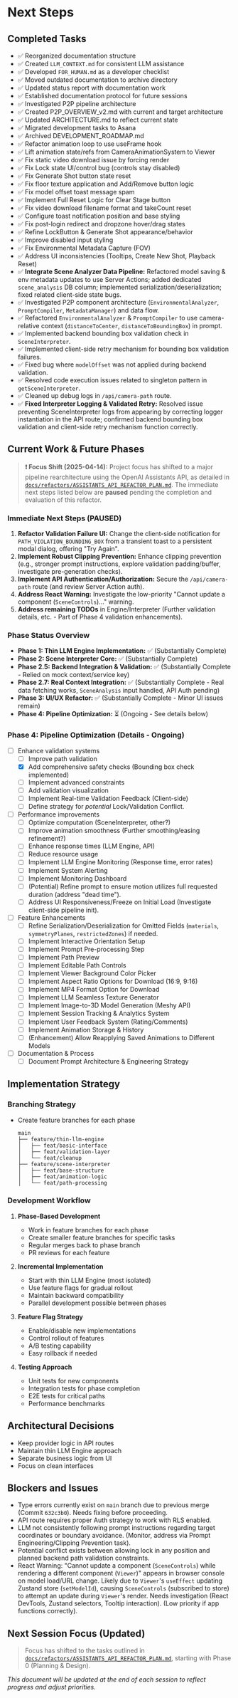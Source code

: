 # Next Steps

## Completed Tasks
- ✅ Reorganized documentation structure
- ✅ Created `LLM_CONTEXT.md` for consistent LLM assistance
- ✅ Developed `FOR_HUMAN.md` as a developer checklist
- ✅ Moved outdated documentation to archive directory
- ✅ Updated status report with documentation work
- ✅ Established documentation protocol for future sessions
- ✅ Investigated P2P pipeline architecture
- ✅ Created P2P_OVERVIEW_v2.md with current and target architecture
- ✅ Updated ARCHITECTURE.md to reflect current state
- ✅ Migrated development tasks to Asana
- ✅ Archived DEVELOPMENT_ROADMAP.md
- ✅ Refactor animation loop to use useFrame hook
- ✅ Lift animation state/refs from CameraAnimationSystem to Viewer
- ✅ Fix static video download issue by forcing render
- ✅ Fix Lock state UI/control bug (controls stay disabled)
- ✅ Fix Generate Shot button state reset
- ✅ Fix floor texture application and Add/Remove button logic
- ✅ Fix model offset toast message spam
- ✅ Implement Full Reset Logic for Clear Stage button
- ✅ Fix video download filename format and takeCount reset
- ✅ Configure toast notification position and base styling
- ✅ Fix post-login redirect and dropzone hover/drag states
- ✅ Refine LockButton & Generate Shot appearance/behavior
- ✅ Improve disabled input styling
- ✅ Fix Environmental Metadata Capture (FOV)
- ✅ Address UI inconsistencies (Tooltips, Create New Shot, Playback Reset)
- ✅ **Integrate Scene Analyzer Data Pipeline:** Refactored model saving & env metadata updates to use Server Actions; added dedicated `scene_analysis` DB column; implemented serialization/deserialization; fixed related client-side state bugs.
- ✅ Investigated P2P component architecture (`EnvironmentalAnalyzer`, `PromptCompiler`, `MetadataManager`) and data flow.
- ✅ Refactored `EnvironmentalAnalyzer` & `PromptCompiler` to use camera-relative context (`distanceToCenter`, `distanceToBoundingBox`) in prompt.
- ✅ Implemented backend bounding box validation check in `SceneInterpreter`.
- ✅ Implemented client-side retry mechanism for bounding box validation failures.
- ✅ Fixed bug where `modelOffset` was not applied during backend validation.
- ✅ Resolved code execution issues related to singleton pattern in `getSceneInterpreter`.
- ✅ Cleaned up debug logs in `/api/camera-path` route.
- ✅ **Fixed Interpreter Logging & Validated Retry:** Resolved issue preventing SceneInterpreter logs from appearing by correcting logger instantiation in the API route; confirmed backend bounding box validation and client-side retry mechanism function correctly.

## Current Work & Future Phases

> **❗ Focus Shift (2025-04-14):** Project focus has shifted to a major pipeline rearchitecture using the OpenAI Assistants API, as detailed in [`docs/refactors/ASSISTANTS_API_REFACTOR_PLAN.md`](./refactors/ASSISTANTS_API_REFACTOR_PLAN.md). The immediate next steps listed below are **paused** pending the completion and evaluation of this refactor.

### Immediate Next Steps (PAUSED)
1.  **Refactor Validation Failure UI:** Change the client-side notification for `PATH_VIOLATION_BOUNDING_BOX` from a transient toast to a persistent modal dialog, offering "Try Again".
2.  **Implement Robust Clipping Prevention:** Enhance clipping prevention (e.g., stronger prompt instructions, explore validation padding/buffer, investigate pre-generation checks).
3.  **Implement API Authentication/Authorization:** Secure the `/api/camera-path` route (and review Server Action auth).
4.  **Address React Warning:** Investigate the low-priority "Cannot update a component (`SceneControls`)..." warning.
5.  **Address remaining TODOs** in Engine/Interpreter (Further validation details, etc. - Part of Phase 4 validation enhancements).

### Phase Status Overview

*   **Phase 1: Thin LLM Engine Implementation:** ✅ (Substantially Complete)
*   **Phase 2: Scene Interpreter Core:** ✅ (Substantially Complete)
*   **Phase 2.5: Backend Integration & Validation:** ✅ (Substantially Complete - Relied on mock context/service key)
*   **Phase 2.7: Real Context Integration:** ✅ (Substantially Complete - Real data fetching works, `SceneAnalysis` input handled, API Auth pending)
*   **Phase 3: UI/UX Refactor:** ✅ (Substantially Complete - Minor UI issues remain)
*   **Phase 4: Pipeline Optimization:** ⏳ (Ongoing - See details below)

### Phase 4: Pipeline Optimization (Details - Ongoing)
- [ ] Enhance validation systems
  - [ ] Improve path validation
  - [X] Add comprehensive safety checks (Bounding box check implemented)
  - [ ] Implement advanced constraints
  - [ ] Add validation visualization
  - [ ] Implement Real-time Validation Feedback (Client-side)
  - [ ] Define strategy for *potential* Lock/Validation Conflict.

- [ ] Performance improvements
  - [ ] Optimize computation (SceneInterpreter, other?)
  - [ ] Improve animation smoothness (Further smoothing/easing refinement?)
  - [ ] Enhance response times (LLM Engine, API)
  - [ ] Reduce resource usage
  - [ ] Implement LLM Engine Monitoring (Response time, error rates)
  - [ ] Implement System Alerting
  - [ ] Implement Monitoring Dashboard
  - [ ] (Potential) Refine prompt to ensure motion utilizes full requested duration (address "dead time").
  - [ ] Address UI Responsiveness/Freeze on Initial Load (Investigate client-side pipeline init).

- [ ] Feature Enhancements
  - [ ] Refine Serialization/Deserialization for Omitted Fields (`materials`, `symmetryPlanes`, `restrictedZones`) if needed.
  - [ ] Implement Interactive Orientation Setup
  - [ ] Implement Prompt Pre-processing Step
  - [ ] Implement Path Preview
  - [ ] Implement Editable Path Controls
  - [ ] Implement Viewer Background Color Picker
  - [ ] Implement Aspect Ratio Options for Download (16:9, 9:16)
  - [ ] Implement MP4 Format Option for Download
  - [ ] Implement LLM Seamless Texture Generator
  - [ ] Implement Image-to-3D Model Generation (Meshy API)
  - [ ] Implement Session Tracking & Analytics System
  - [ ] Implement User Feedback System (Rating/Comments)
  - [ ] Implement Animation Storage & History
  - [ ] (Enhancement) Allow Reapplying Saved Animations to Different Models

- [ ] Documentation & Process
  - [ ] Document Prompt Architecture & Engineering Strategy

## Implementation Strategy

### Branching Strategy
- Create feature branches for each phase
  ```
  main
  ├── feature/thin-llm-engine
  │   ├── feat/basic-interface
  │   ├── feat/validation-layer
  │   └── feat/cleanup
  ├── feature/scene-interpreter
  │   ├── feat/base-structure
  │   ├── feat/animation-logic
  │   └── feat/path-processing
  ```

### Development Workflow
1. **Phase-Based Development**
   - Work in feature branches for each phase
   - Create smaller feature branches for specific tasks
   - Regular merges back to phase branch
   - PR reviews for each feature

2. **Incremental Implementation**
   - Start with thin LLM Engine (most isolated)
   - Use feature flags for gradual rollout
   - Maintain backward compatibility
   - Parallel development possible between phases

3. **Feature Flag Strategy**
   - Enable/disable new implementations
   - Control rollout of features
   - A/B testing capability
   - Easy rollback if needed

4. **Testing Approach**
   - Unit tests for new components
   - Integration tests for phase completion
   - E2E tests for critical paths
   - Performance benchmarks

## Architectural Decisions
- Keep provider logic in API routes
- Maintain thin LLM Engine approach
- Separate business logic from UI
- Focus on clean interfaces

## Blockers and Issues
- Type errors currently exist on `main` branch due to previous merge (Commit `632c3b0`). Needs fixing before proceeding.
- API route requires proper Auth strategy to work with RLS enabled.
- LLM not consistently following prompt instructions regarding target coordinates or boundary avoidance. (Monitor, address via Prompt Engineering/Clipping Prevention task).
- Potential conflict exists between allowing lock in any position and planned backend path validation constraints.
- React Warning: "Cannot update a component (`SceneControls`) while rendering a different component (`Viewer`)" appears in browser console on model load/URL change. Likely due to `Viewer`'s `useEffect` updating Zustand store (`setModelId`), causing `SceneControls` (subscribed to store) to attempt an update during `Viewer`'s render. Needs investigation (React DevTools, Zustand selectors, Tooltip interaction). (Low priority if app functions correctly).

## Next Session Focus (Updated)

> Focus has shifted to the tasks outlined in [`docs/refactors/ASSISTANTS_API_REFACTOR_PLAN.md`](./refactors/ASSISTANTS_API_REFACTOR_PLAN.md), starting with Phase 0 (Planning & Design).

*This document will be updated at the end of each session to reflect progress and adjust priorities.* 